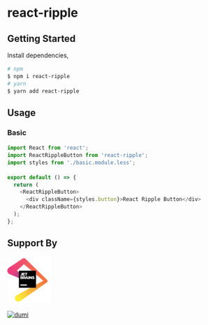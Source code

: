 # react-ripple

## Getting Started

Install dependencies,

```bash
# npm
$ npm i react-ripple
# yarn
$ yarn add react-ripple
```

## Usage

### Basic

```javascript
import React from 'react';
import ReactRippleButton from 'react-ripple';
import styles from './basic.module.less';

export default () => {
  return (
    <ReactRippleButton>
      <div className={styles.button}>React Ripple Button</div>
    </ReactRippleButton>
  );
};
```

## Support By

[<img src="https://raw.githubusercontent.com/happy-func/next-official/6f30e1bb4140f195d5176a6ddc61082be8b25505/public/images/jetbrains.png" alt="Jetbrains" title="Jetbrains" width="100" />](https://www.jetbrains.com/)

[<img src="https://user-images.githubusercontent.com/9554297/83762004-a0761b00-a6a9-11ea-83b4-9c8ff721d4b8.png" alt="dumi" title="dumi" width="100" />](https://d.umijs.org/)
